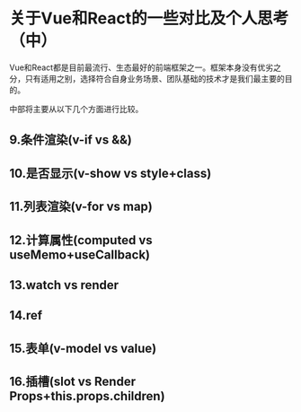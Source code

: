 # 关于Vue和React的一些对比及个人思考（中）
Vue和React都是目前最流行、生态最好的前端框架之一。框架本身没有优劣之分，只有适用之别，选择符合自身业务场景、团队基础的技术才是我们最主要的目的。

中部将主要从以下几个方面进行比较。
## 9.条件渲染(v-if vs &&)
## 10.是否显示(v-show vs style+class)
## 11.列表渲染(v-for vs map)
## 12.计算属性(computed vs useMemo+useCallback)
## 13.watch vs render
## 14.ref 
## 15.表单(v-model vs value)
## 16.插槽(slot vs Render Props+this.props.children)
